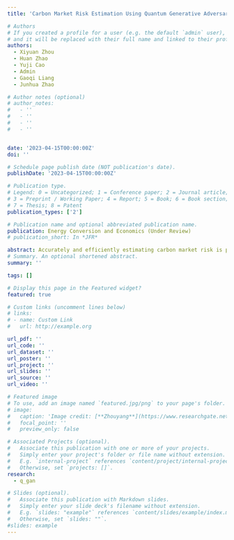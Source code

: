 ```yaml
---
title: 'Carbon Market Risk Estimation Using Quantum Generative Adversarial Network and Amplitude Estimation'

# Authors
# If you created a profile for a user (e.g. the default `admin` user), write the username (folder name) here
# and it will be replaced with their full name and linked to their profile.
authors:
  - Xiyuan Zhou
  - Huan Zhao
  - Yuji Cao
  - Admin
  - Gaoqi Liang
  - Junhua Zhao

# Author notes (optional)
# author_notes:
#   - ''
#   - ''
#   - ''
#   - ''


date: '2023-04-15T00:00:00Z'
doi: ''

# Schedule page publish date (NOT publication's date).
publishDate: '2023-04-15T00:00:00Z'

# Publication type.
# Legend: 0 = Uncategorized; 1 = Conference paper; 2 = Journal article;
# 3 = Preprint / Working Paper; 4 = Report; 5 = Book; 6 = Book section;
# 7 = Thesis; 8 = Patent
publication_types: ['2']

# Publication name and optional abbreviated publication name.
publication: Energy Conversion and Economics (Under Review)
# publication_short: In *JFR*

abstract: Accurately and efficiently estimating carbon market risk is paramount for ensuring financial stability, promoting environmental sustainability, and facilitating informed decisionmaking. Although classical risk estimation methods are extensively utilized, the implicit pre-assumptions about distribution are predominantly contained and challenging to balance accuracy and computational efficiency. A quantum computing-based carbon market risk estimation framework is proposed to address this issue with the quantum conditional generative adversarial networks-quantum amplitude estimation (QCGAN-QAE) algorithm. Specifically, QCGAN is employed to simulate the future distribution of the generated loss rate, whereas QAE is applied to measure the distribution. Also, the quantum circuit of the QCGAN improved by reordering the data entanglement layer and data rotation layer, coupled with the introduction of the quantum fully connected layer. And the binary search method is incorporated into the QAE to bolster the computational efficiency. The simulation results based on the European Union Emissions Trading System manifest that the proposed framework markedly enhances the efficiency and precision of Value-at-Risk (VaR) and Conditional Value-at-Risk (CVaR) compared to original methods. 
# Summary. An optional shortened abstract.
summary: ''

tags: []

# Display this page in the Featured widget?
featured: true

# Custom links (uncomment lines below)
# links:
# - name: Custom Link
#   url: http://example.org

url_pdf: ''
url_code: ''
url_dataset: ''
url_poster: ''
url_project: ''
url_slides: ''
url_source: ''
url_video: ''

# Featured image
# To use, add an image named `featured.jpg/png` to your page's folder.
# image:
#   caption: 'Image credit: [**Zhouyang**](https://www.researchgate.net/profile/Zhou-Yang-18/research)'
#   focal_point: ''
#   preview_only: false

# Associated Projects (optional).
#   Associate this publication with one or more of your projects.
#   Simply enter your project's folder or file name without extension.
#   E.g. `internal-project` references `content/project/internal-project/index.md`.
#   Otherwise, set `projects: []`.
research:
  - q_gan

# Slides (optional).
#   Associate this publication with Markdown slides.
#   Simply enter your slide deck's filename without extension.
#   E.g. `slides: "example"` references `content/slides/example/index.md`.
#   Otherwise, set `slides: ""`.
#slides: example
---
```

